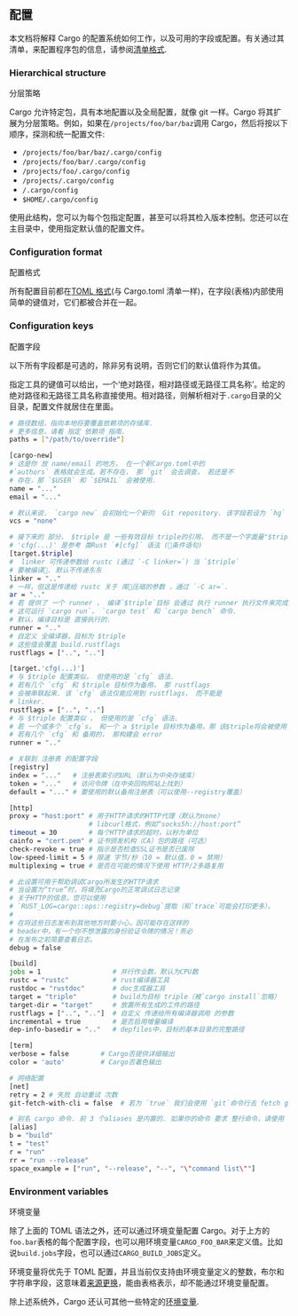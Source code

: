 ## 配置

本文档将解释 Cargo 的配置系统如何工作，以及可用的字段或配置。有关通过其清单，来配置程序包的信息，请参阅[清单格式](./manifest.md).

### Hierarchical structure

分层策略

Cargo 允许特定包，具有本地配置以及全局配置，就像 git 一样。Cargo 将其扩展为分层策略。例如，如果在`/projects/foo/bar/baz`调用 Cargo，然后将按以下顺序，探测和统一配置文件:

- `/projects/foo/bar/baz/.cargo/config`
- `/projects/foo/bar/.cargo/config`
- `/projects/foo/.cargo/config`
- `/projects/.cargo/config`
- `/.cargo/config`
- `$HOME/.cargo/config`

使用此结构，您可以为每个包指定配置，甚至可以将其检入版本控制。您还可以在主目录中，使用指定默认值的配置文件。

### Configuration format

配置格式

所有配置目前都在[TOML 格式][toml](与 Cargo.toml 清单一样)，在字段(表格)内部使用简单的键值对，它们都被合并在一起。

[toml]: https://github.com/toml-lang/toml

### Configuration keys

配置字段

以下所有字段都是可选的，除非另有说明，否则它们的默认值将作为其值。

指定工具的键值可以给出，一个‘绝对路径，相对路径或无路径工具名称’。给定的绝对路径和无路径工具名称直接使用。相对路径，则解析相对于`.cargo`目录的父目录，配置文件就居住在里面。

```bash
# 路径数组，指向本地将要覆盖依赖项的存储库.
# 更多信息，请看 指定 依赖项 指南.
paths = ["/path/to/override"]

[cargo-new]
# 这是你 放 name/email 的地方， 在一个新Cargo.toml中的
#`authors` 表格就会生成。若不存在， 那 `git` 会去调查， 若还是不
# 存在，那 `$USER` 和 `$EMAIL` 会被使用.
name = "..."
email = "..."

# 默认来说， `cargo new` 会初始化一个新的  Git repository. 该字段若设为 `hg` ，就是新建一个 Mercurial repository， 或 `none` 禁用此行为.
vcs = "none"

# 接下来的 部分， $triple 是 一些有效目标 triple的引用， 而不是一个字面量"$triple"的意思， 这个引用是无论何时都能应用编译的。
# 'cfg(...)' 是参考 类Rust `#[cfg]` 语法 (条件语句)
[target.$triple]
#  linker 可传递参数给 rustc (通过 `-C linker=`) 当 `$triple`
# 要被编译. 默认不传递东东
linker = ".."
# 一样，但这是传递给 rustc 关于 库压缩的参数 ，通过 `-C ar=`.
ar = ".."
# 若 提供了 一个 runner ， 编译`$triple`目标 会通过 执行 runner 执行文件来完成， 它会将真正的目标 作为第一参数.
# 这可运行 `cargo run`， `cargo test` 和 `cargo bench` 命令.
# 默认，编译目标是 直接执行的.
runner = ".."
# 自定义 全编译器，目标为 $triple
# 这些值会覆盖 build.rustflags
rustflags = ["..", ".."]

[target.'cfg(...)']
# 与 $triple 配置类似， 但使用的是 `cfg` 语法.
# 若有几个 `cfg` 和 $triple 目标作为备用， 那 rustflags
# 会被串联起来. 该 `cfg` 语法仅能应用到 rustflags， 而不能是
# linker.
rustflags = ["..", ".."]
# 与 $triple 配置类似 ， 但使用的是 `cfg` 语法.
# 若 一个或多个 `cfg`s， 和一个 a $triple 目标作为备用，那 该$triple将会被使用
# 若有几个 `cfg` 和 备用的， 那构建会 error
runner = ".."

# 关联到 注册表 的配置字段
[registry]
index = "..."   # 注册表索引的URL（默认为中央存储库）
token = "..."   # 访问令牌（在中央回购网站上找到）
default = "..." # 要使用的默认备用注册表（可以使用--registry覆盖）

[http]
proxy = "host:port" # 用于HTTP请求的HTTP代理（默认为none）
                    # libcurl格式，例如“socks5h://host:port”
timeout = 30        # 每个HTTP请求的超时，以秒为单位
cainfo = "cert.pem" # 证书颁发机构（CA）包的路径（可选）
check-revoke = true # 指示是否检查SSL证书是否已废除
low-speed-limit = 5 # 限速 字节/秒（10 = 默认值，0 = 禁用）
multiplexing = true # 是否在可能的情况下使用 HTTP/2多路复用

# 此设置可用于帮助调试Cargo所发生的HTTP请求
# 当设置为“true”时，将填充Cargo的正常调试日志记录
# 关于HTTP的信息，您可以使用
# `RUST_LOG=cargo::ops::registry=debug`提取（和`trace`可能会打印更多）。
#
# 在将这些日志发布到其他地方时要小心，因可能存在这样的
# header中，有一个你不想泄露的身份验证令牌的情况！务必
# 在发布之前简要查看日志。
debug = false

[build]
jobs = 1                  # 并行作业数，默认为CPU数
rustc = "rustc"           # rust编译器工具
rustdoc = "rustdoc"       # doc生成器工具
target = "triple"         # build为目标 triple（被`cargo install`忽略）
target-dir = "target"     # 放置所有生成的工件的路径
rustflags = ["..", ".."]  # 自定义 传递给所有编译器调用 的参数
incremental = true        # 是否启用增量编译
dep-info-basedir = ".."   # depfiles中，目标的基本目录的完整路径

[term]
verbose = false        # Cargo否提供详细输出
color = 'auto'         # Cargo否着色输出

# 网络配置
[net]
retry = 2 # 失败 自动重试 次数
git-fetch-with-cli = false  # 若为 `true` 我们会使用 `git`命令行去 fetch git repos

# 别名 cargo 命令. 前 3 个aliases 是内置的. 如果你的命令 要求 整行命令，请使用 list 格式.
[alias]
b = "build"
t = "test"
r = "run"
rr = "run --release"
space_example = ["run", "--release", "--", "\"command list\""]
```

### Environment variables

环境变量

除了上面的 TOML 语法之外，还可以通过环境变量配置 Cargo。对于上方的`foo.bar`表格的每个配置字段，也可以用环境变量`CARGO_FOO_BAR`来定义值。比如说`build.jobs`字段，也可以通过`CARGO_BUILD_JOBS`定义。

环境变量将优先于 TOML 配置，并且当前仅支持由环境变量定义的整数，布尔和字符串字段，这意味着[来源更换][source]，能由表格表示，却不能通过环境变量配置。

除上述系统外，Cargo 还认可其他一些特定的[环境变量][env].

[env]: ./environment-variables.md
[source]: ./source-replacement.md
